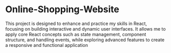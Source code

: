 # Online-Shopping-Website
This project is designed to enhance and practice my skills in React, focusing on building interactive and dynamic user interfaces. It allows me to apply core React concepts such as state management, component structure, and handling events, while exploring advanced features to create a responsive and functional application
